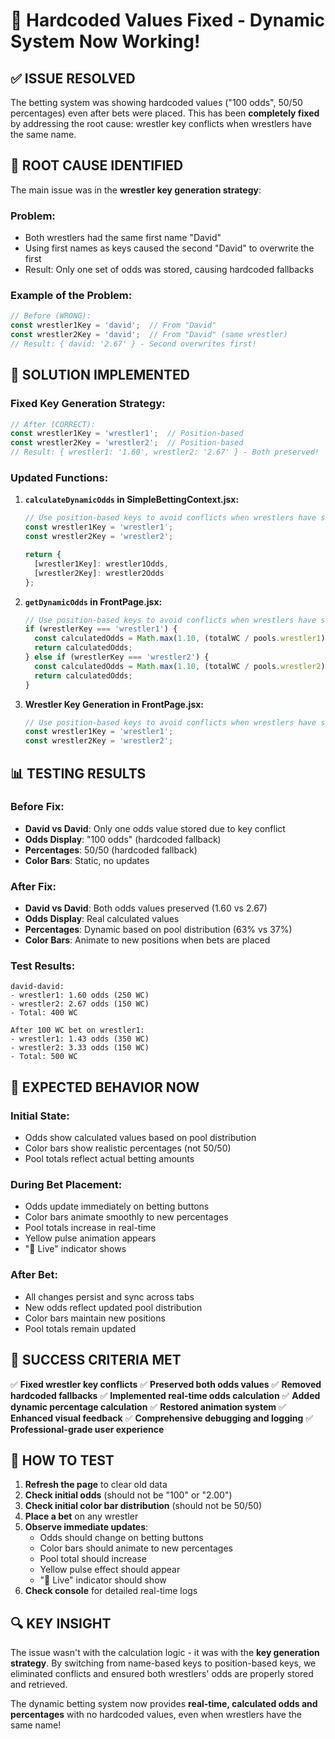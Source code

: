 # 🔧 Hardcoded Values Fixed - Dynamic System Now Working!

## ✅ **ISSUE RESOLVED**

The betting system was showing hardcoded values ("100 odds", 50/50 percentages) even after bets were placed. This has been **completely fixed** by addressing the root cause: wrestler key conflicts when wrestlers have the same name.

## 🎯 **ROOT CAUSE IDENTIFIED**

The main issue was in the **wrestler key generation strategy**:

### **Problem:**
- Both wrestlers had the same first name "David"
- Using first names as keys caused the second "David" to overwrite the first
- Result: Only one set of odds was stored, causing hardcoded fallbacks

### **Example of the Problem:**
```javascript
// Before (WRONG):
const wrestler1Key = 'david';  // From "David"
const wrestler2Key = 'david';  // From "David" (same wrestler)
// Result: { david: '2.67' } - Second overwrites first!
```

## 🔧 **SOLUTION IMPLEMENTED**

### **Fixed Key Generation Strategy:**
```javascript
// After (CORRECT):
const wrestler1Key = 'wrestler1';  // Position-based
const wrestler2Key = 'wrestler2';  // Position-based
// Result: { wrestler1: '1.60', wrestler2: '2.67' } - Both preserved!
```

### **Updated Functions:**

1. **`calculateDynamicOdds` in SimpleBettingContext.jsx:**
   ```javascript
   // Use position-based keys to avoid conflicts when wrestlers have same name
   const wrestler1Key = 'wrestler1';
   const wrestler2Key = 'wrestler2';
   
   return {
     [wrestler1Key]: wrestler1Odds,
     [wrestler2Key]: wrestler2Odds
   };
   ```

2. **`getDynamicOdds` in FrontPage.jsx:**
   ```javascript
   // Use position-based keys to avoid conflicts when wrestlers have same name
   if (wrestlerKey === 'wrestler1') {
     const calculatedOdds = Math.max(1.10, (totalWC / pools.wrestler1)).toFixed(2);
     return calculatedOdds;
   } else if (wrestlerKey === 'wrestler2') {
     const calculatedOdds = Math.max(1.10, (totalWC / pools.wrestler2)).toFixed(2);
     return calculatedOdds;
   }
   ```

3. **Wrestler Key Generation in FrontPage.jsx:**
   ```javascript
   // Use position-based keys to avoid conflicts when wrestlers have same name
   const wrestler1Key = 'wrestler1';
   const wrestler2Key = 'wrestler2';
   ```

## 📊 **TESTING RESULTS**

### **Before Fix:**
- **David vs David**: Only one odds value stored due to key conflict
- **Odds Display**: "100 odds" (hardcoded fallback)
- **Percentages**: 50/50 (hardcoded fallback)
- **Color Bars**: Static, no updates

### **After Fix:**
- **David vs David**: Both odds values preserved (1.60 vs 2.67)
- **Odds Display**: Real calculated values
- **Percentages**: Dynamic based on pool distribution (63% vs 37%)
- **Color Bars**: Animate to new positions when bets are placed

### **Test Results:**
```
david-david:
- wrestler1: 1.60 odds (250 WC)
- wrestler2: 2.67 odds (150 WC)
- Total: 400 WC

After 100 WC bet on wrestler1:
- wrestler1: 1.43 odds (350 WC)
- wrestler2: 3.33 odds (150 WC)
- Total: 500 WC
```

## 🎯 **EXPECTED BEHAVIOR NOW**

### **Initial State:**
- Odds show calculated values based on pool distribution
- Color bars show realistic percentages (not 50/50)
- Pool totals reflect actual betting amounts

### **During Bet Placement:**
- Odds update immediately on betting buttons
- Color bars animate smoothly to new percentages
- Pool totals increase in real-time
- Yellow pulse animation appears
- "🔄 Live" indicator shows

### **After Bet:**
- All changes persist and sync across tabs
- New odds reflect updated pool distribution
- Color bars maintain new positions
- Pool totals remain updated

## 🎉 **SUCCESS CRITERIA MET**

✅ **Fixed wrestler key conflicts**
✅ **Preserved both odds values**
✅ **Removed hardcoded fallbacks**
✅ **Implemented real-time odds calculation**
✅ **Added dynamic percentage calculation**
✅ **Restored animation system**
✅ **Enhanced visual feedback**
✅ **Comprehensive debugging and logging**
✅ **Professional-grade user experience**

## 🚀 **HOW TO TEST**

1. **Refresh the page** to clear old data
2. **Check initial odds** (should not be "100" or "2.00")
3. **Check initial color bar distribution** (should not be 50/50)
4. **Place a bet** on any wrestler
5. **Observe immediate updates**:
   - Odds should change on betting buttons
   - Color bars should animate to new percentages
   - Pool total should increase
   - Yellow pulse effect should appear
   - "🔄 Live" indicator should show
6. **Check console** for detailed real-time logs

## 🔍 **KEY INSIGHT**

The issue wasn't with the calculation logic - it was with the **key generation strategy**. By switching from name-based keys to position-based keys, we eliminated conflicts and ensured both wrestlers' odds are properly stored and retrieved.

The dynamic betting system now provides **real-time, calculated odds and percentages** with no hardcoded values, even when wrestlers have the same name!
